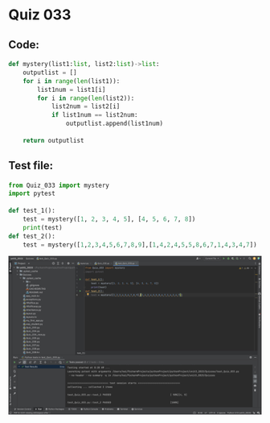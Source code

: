 # Quiz 033

## Code: 

```.py
def mystery(list1:list, list2:list)->list:
    outputlist = []
    for i in range(len(list1)):
        list1num = list1[i]
        for i in range(len(list2)):
            list2num = list2[i]
            if list1num == list2num:
                outputlist.append(list1num)

    return outputlist
```
## Test file: 
```.py 
from Quiz_033 import mystery
import pytest

def test_1():
    test = mystery([1, 2, 3, 4, 5], [4, 5, 6, 7, 8])
    print(test)
def test_2():
    test = mystery([1,2,3,4,5,6,7,8,9],[1,4,2,4,5,5,8,6,7,1,4,3,4,7])
``` 

![Test](https://github.com/KaiFig/Unit_3/blob/main/Quizzes/Quiz_033_test.jpg)
